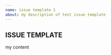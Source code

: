 ```yaml
---
name: issue template 1
about: my description of test issue template
---
```


## ISSUE TEMPLATE

my content